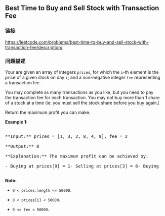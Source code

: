 ## Best Time to Buy and Sell Stock with Transaction Fee  
### 链接  
https://leetcode.com/problems/best-time-to-buy-and-sell-stock-with-transaction-fee/description/  
### 问题描述
Your are given an array of integers `prices`, for which the `i`-th element is the price of a given stock on day `i`; and a non-negative integer `fee` representing a transaction fee.

You may complete as many transactions as you like, but you need to pay the transaction fee for each transaction.  You may not buy more than 1 share of a stock at a time (ie. you must sell the stock share before you buy again.)

Return the maximum profit you can make.

**Example 1:**<br />
<pre>
**Input:** prices = [1, 3, 2, 8, 4, 9], fee = 2
**Output:** 8
**Explanation:** The maximum profit can be achieved by:
- Buying at prices[0] = 1- Selling at prices[3] = 8- Buying at prices[4] = 4- Selling at prices[5] = 9The total profit is ((8 - 1) - 2) + ((9 - 4) - 2) = 8.
</pre>


**Note:**
- `0 < prices.length <= 50000`.
- `0 < prices[i] < 50000`.
- `0 <= fee < 50000`.

